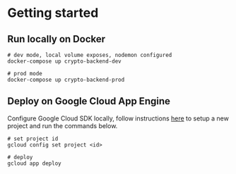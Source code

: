 # Getting started

## Run locally on Docker
```
# dev mode, local volume exposes, nodemon configured
docker-compose up crypto-backend-dev

# prod mode
docker-compose up crypto-backend-prod
```


## Deploy on Google Cloud App Engine

Configure Google Cloud SDK locally, follow instructions [here](https://cloud.google.com/sdk/docs/quickstart-macos) to setup a new project and run the commands below.

```
# set project id
gcloud config set project <id>

# deploy
gcloud app deploy
```
